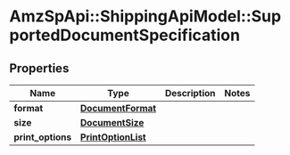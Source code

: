 # AmzSpApi::ShippingApiModel::SupportedDocumentSpecification

## Properties
Name | Type | Description | Notes
------------ | ------------- | ------------- | -------------
**format** | [**DocumentFormat**](DocumentFormat.md) |  | 
**size** | [**DocumentSize**](DocumentSize.md) |  | 
**print_options** | [**PrintOptionList**](PrintOptionList.md) |  | 

